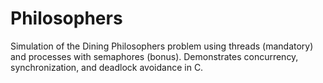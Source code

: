 # Philosophers
Simulation of the Dining Philosophers problem using threads (mandatory) and processes with semaphores (bonus). Demonstrates concurrency, synchronization, and deadlock avoidance in C.
